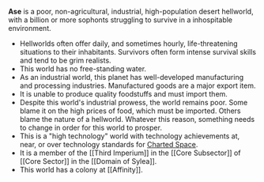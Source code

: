 **Ase** is a poor, non-agricultural, industrial, high-population desert hellworld, with a billion or more sophonts struggling to survive in a inhospitable environment.

- Hellworlds often offer daily, and sometimes hourly, life-threatening situations to their inhabitants. Survivors often form intense survival skills and tend to be grim realists.
- This world has no free-standing water.
- As an industrial world, this planet has well-developed manufacturing and processing industries. Manufactured goods are a major export item.
- It is unable to produce quality foodstuffs and must import them.
- Despite this world's industrial prowess, the world remains poor. Some blame it on the high prices of food, which must be imported. Others blame the nature of a hellworld. Whatever this reason, something needs to change in order for this world to prosper.
- This is a "high technology" world with technology achievements at, near, or over technology standards for [Charted Space](https://wiki.travellerrpg.com/Charted_Space "Charted Space").
- It is a member of the [[Third Imperium]] in the [[Core Subsector]] of [[Core Sector]] in the [[Domain of Sylea]].
- This world has a colony at [[Affinity]].